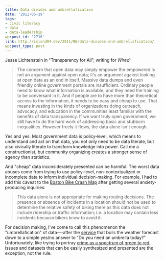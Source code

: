 ```yaml
---
title: Data divides and umbrellafication
date: '2011-06-19'
tags:
- civic literacy
- data
- data-leadership
wp:post_id: '2716'
link: http://island94.dev/2011/06/data-divides-and-umbrellafication/
wp:post_type: post
---
```


Jesse Lichtenstein in "Transparency for All", writing for _Wired:_

> The concern that open data may simply empower the empowered is not an argument against open data; it's an argument against looking at open data as an end in itself. Massive data dumps and even friendly online government portals are insufficient. Ordinary people need to know what information is available, and they need the training to be conversant in it. And if people are to have more than theoretical access to the information, it needs to be easy and cheap to use. That means investing in the kinds of organizations doing outreach, advocacy, and education in the communities least familiar with the benefits of data transparency. If we want truly open government, we still have to do the hard work of addressing basic and stubborn inequalities. However freely it flows, the data alone isn't enough.

Yes and yes. Most government data is policy-level, which means to understand and act on that data, you not only need to be data literate, but also civically literate to transform knowledge into power. Call me a constructionist, but community organizing creates a stronger sense of agency than statistics.

And "cheap" data inconsiderately presented can be harmful. The worst data abuses come from trying to use policy-level, non-contextualized or incomplete data to inform individual decision-making. For example, I had to add this caveat to the [Boston Bike Crash Map](http://bostoncyclistsunion.org/resources/crash-map/) after getting several anxiety-producing inquiries:

> This data alone is not appropriate for making routing decisions. The presence or absence of incidents in a location should not be used to determine the relative safety of biking there as this data does not include ridership or traffic information; i.e. a location may contain less incidents because bikers know to avoid it.

For decision making, I've come to call this phenomenon the "umbrellafication" of data---after the [service](http://umbrellatoday.com/) that boils the weather forecast down to a simple yes/no answer to "Do you need an umbrella today?" Unfortunately, like trying to portray [crime as a spectrum of green to red](http://www.island94.org/2011/06/uncrime-mapping/), issues and datasets that can be easily synthesized and presented are the exception, not the rule.